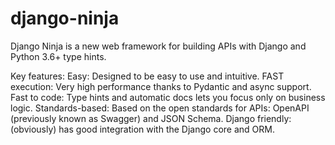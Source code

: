# django-ninja
Django Ninja is a new web framework for building APIs with Django and Python 3.6+ type hints.

Key features:
Easy: Designed to be easy to use and intuitive.
FAST execution: Very high performance thanks to Pydantic and async support.
Fast to code: Type hints and automatic docs lets you focus only on business logic.
Standards-based: Based on the open standards for APIs: OpenAPI (previously known as Swagger) and JSON Schema.
Django friendly: (obviously) has good integration with the Django core and ORM.
